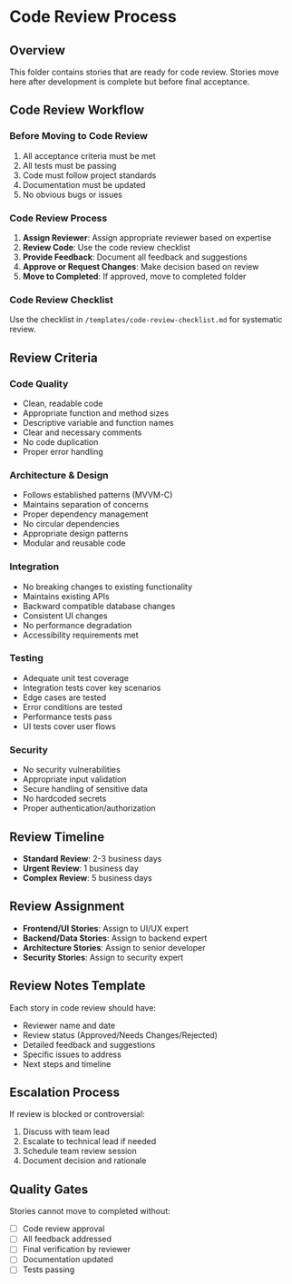 # Code Review Process

## Overview
This folder contains stories that are ready for code review. Stories move here after development is complete but before final acceptance.

## Code Review Workflow

### Before Moving to Code Review
1. All acceptance criteria must be met
2. All tests must be passing
3. Code must follow project standards
4. Documentation must be updated
5. No obvious bugs or issues

### Code Review Process
1. **Assign Reviewer**: Assign appropriate reviewer based on expertise
2. **Review Code**: Use the code review checklist
3. **Provide Feedback**: Document all feedback and suggestions
4. **Approve or Request Changes**: Make decision based on review
5. **Move to Completed**: If approved, move to completed folder

### Code Review Checklist
Use the checklist in `/templates/code-review-checklist.md` for systematic review.

## Review Criteria

### Code Quality
- Clean, readable code
- Appropriate function and method sizes
- Descriptive variable and function names
- Clear and necessary comments
- No code duplication
- Proper error handling

### Architecture & Design
- Follows established patterns (MVVM-C)
- Maintains separation of concerns
- Proper dependency management
- No circular dependencies
- Appropriate design patterns
- Modular and reusable code

### Integration
- No breaking changes to existing functionality
- Maintains existing APIs
- Backward compatible database changes
- Consistent UI changes
- No performance degradation
- Accessibility requirements met

### Testing
- Adequate unit test coverage
- Integration tests cover key scenarios
- Edge cases are tested
- Error conditions are tested
- Performance tests pass
- UI tests cover user flows

### Security
- No security vulnerabilities
- Appropriate input validation
- Secure handling of sensitive data
- No hardcoded secrets
- Proper authentication/authorization

## Review Timeline
- **Standard Review**: 2-3 business days
- **Urgent Review**: 1 business day
- **Complex Review**: 5 business days

## Review Assignment
- **Frontend/UI Stories**: Assign to UI/UX expert
- **Backend/Data Stories**: Assign to backend expert
- **Architecture Stories**: Assign to senior developer
- **Security Stories**: Assign to security expert

## Review Notes Template
Each story in code review should have:
- Reviewer name and date
- Review status (Approved/Needs Changes/Rejected)
- Detailed feedback and suggestions
- Specific issues to address
- Next steps and timeline

## Escalation Process
If review is blocked or controversial:
1. Discuss with team lead
2. Escalate to technical lead if needed
3. Schedule team review session
4. Document decision and rationale

## Quality Gates
Stories cannot move to completed without:
- [ ] Code review approval
- [ ] All feedback addressed
- [ ] Final verification by reviewer
- [ ] Documentation updated
- [ ] Tests passing
